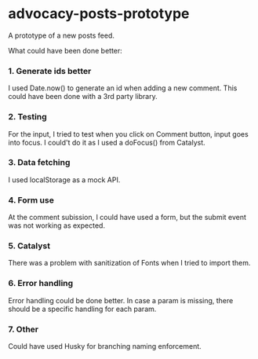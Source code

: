 # advocacy-posts-prototype
A prototype of a new posts feed.


What could have been done better:

### 1. Generate ids better
I used Date.now() to generate an id when adding a new comment. This could have been done with a 3rd party library.


### 2. Testing
For the input, I tried to test when you click on Comment button, input goes into focus. I could't do it as I used a doFocus() from Catalyst.


### 3. Data fetching
I used localStorage as a mock API.


### 4. Form use
At the comment subission, I could have used a form, but the submit event was not working as expected.


### 5. Catalyst
There was a problem with sanitization of Fonts when I tried to import them.

### 6. Error handling
Error handling could be done better. In case a param is missing, there should be a specific handling for each param.

### 7. Other
Could have used Husky for branching naming enforcement.